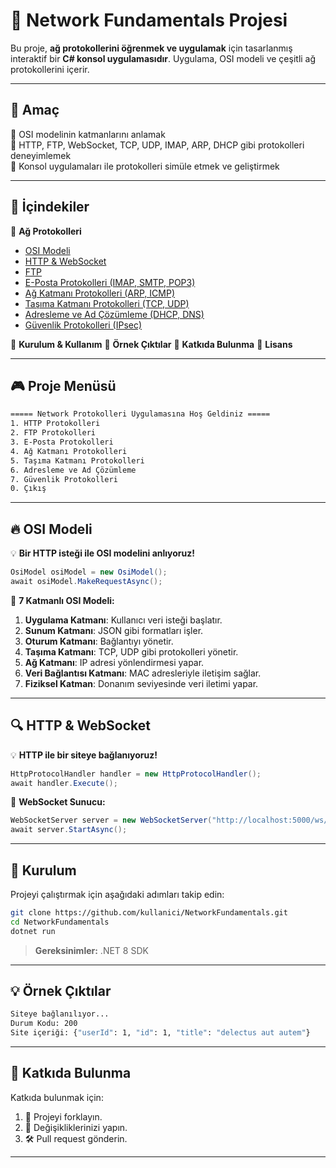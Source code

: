 # 🚀 Network Fundamentals Projesi

Bu proje, **ağ protokollerini öğrenmek ve uygulamak** için tasarlanmış interaktif bir **C# konsol uygulamasıdır**. Uygulama, OSI modeli ve çeşitli ağ protokollerini içerir.

---

## 🎯 Amaç
📌 OSI modelinin katmanlarını anlamak<br>
📌 HTTP, FTP, WebSocket, TCP, UDP, IMAP, ARP, DHCP gibi protokolleri deneyimlemek<br>
📌 Konsol uygulamaları ile protokolleri simüle etmek ve geliştirmek<br>

---

## 📜 İçindekiler

🔹 **Ağ Protokolleri**
- [OSI Modeli](#osi-modeli)
- [HTTP & WebSocket](#http--websocket)
- [FTP](#ftp)
- [E-Posta Protokolleri (IMAP, SMTP, POP3)](#e-posta-protokolleri)
- [Ağ Katmanı Protokolleri (ARP, ICMP)](#ağ-katmanı-protokolleri)
- [Taşıma Katmanı Protokolleri (TCP, UDP)](#taşıma-katmanı-protokolleri)
- [Adresleme ve Ad Çözümleme (DHCP, DNS)](#adresleme-ve-ad-çözümleme)
- [Güvenlik Protokolleri (IPsec)](#güvenlik-protokolleri)

🔹 **Kurulum & Kullanım**
🔹 **Örnek Çıktılar**
🔹 **Katkıda Bulunma**
🔹 **Lisans**

---

## 🎮 Proje Menüsü

```bash
===== Network Protokolleri Uygulamasına Hoş Geldiniz =====
1. HTTP Protokolleri
2. FTP Protokolleri
3. E-Posta Protokolleri
4. Ağ Katmanı Protokolleri
5. Taşıma Katmanı Protokolleri
6. Adresleme ve Ad Çözümleme
7. Güvenlik Protokolleri
0. Çıkış
```

---

## 🔥 OSI Modeli

💡 **Bir HTTP isteği ile OSI modelini anlıyoruz!**

```csharp
OsiModel osiModel = new OsiModel();
await osiModel.MakeRequestAsync();
```

📌 **7 Katmanlı OSI Modeli:**
1. **Uygulama Katmanı**: Kullanıcı veri isteği başlatır.
2. **Sunum Katmanı**: JSON gibi formatları işler.
3. **Oturum Katmanı**: Bağlantıyı yönetir.
4. **Taşıma Katmanı**: TCP, UDP gibi protokolleri yönetir.
5. **Ağ Katmanı**: IP adresi yönlendirmesi yapar.
6. **Veri Bağlantısı Katmanı**: MAC adresleriyle iletişim sağlar.
7. **Fiziksel Katman**: Donanım seviyesinde veri iletimi yapar.

---

## 🔍 HTTP & WebSocket

💡 **HTTP ile bir siteye bağlanıyoruz!**

```csharp
HttpProtocolHandler handler = new HttpProtocolHandler();
await handler.Execute();
```

📌 **WebSocket Sunucu:**
```csharp
WebSocketServer server = new WebSocketServer("http://localhost:5000/ws/");
await server.StartAsync();
```

---

## 💾 Kurulum

Projeyi çalıştırmak için aşağıdaki adımları takip edin:

```bash
git clone https://github.com/kullanici/NetworkFundamentals.git
cd NetworkFundamentals
dotnet run
```

> **Gereksinimler:** .NET 8 SDK

---

## 💡 Örnek Çıktılar

```bash
Siteye bağlanılıyor...
Durum Kodu: 200
Site içeriği: {"userId": 1, "id": 1, "title": "delectus aut autem"}
```

---

## 🤝 Katkıda Bulunma
Katkıda bulunmak için:
1. 🍴 Projeyi forklayın.
2. 🔨 Değişikliklerinizi yapın.
3. 🛠️ Pull request gönderin.

---

